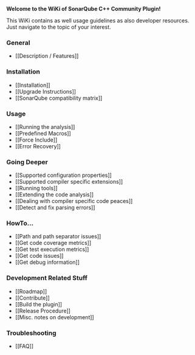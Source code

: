 **Welcome to the WiKi of SonarQube C++ Community Plugin!**

This WiKi contains as well usage guidelines as also developer resources. Just navigate to the topic of your interest.

### General
* [[Description / Features]]

### Installation
* [[Installation]]
* [[Upgrade Instructions]]
* [[SonarQube compatibility matrix]]

### Usage
* [[Running the analysis]]
* [[Predefined Macros]]
* [[Force Include]]
* [[Error Recovery]]

### Going Deeper
* [[Supported configuration properties]]
* [[Supported compiler specific extensions]]
* [[Running tools]]
* [[Extending the code analysis]]
* [[Dealing with compiler specific code peaces]]
* [[Detect and fix parsing errors]]

### HowTo...
* [[Path and path separator issues]]
* [[Get code coverage metrics]]
* [[Get test execution metrics]]
* [[Get code issues]]
* [[Get debug information]]

### Development Related Stuff
* [[Roadmap]]
* [[Contribute]]
* [[Build the plugin]]
* [[Release Procedure]]
* [[Misc. notes on development]]

### Troubleshooting
* [[FAQ]]
